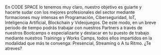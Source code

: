 En CODE SPACE lo tenemos muy claro, nuestro objetivo es guiarte y hacerte sudar con los mejores profesionales del sector mediante formaciones muy intensas en Programación, Ciberseguridad, IoT, Inteligencia Artificial, Blockchain y Videojuegos. De este modo, en un breve periodo de tiempo podrás trabajar con nuestros Partners a través de nuestros Bootcamps o especializarte y destacar en tu puesto de trabajo mediante nuestros Trainings y Works Camps, todos ellos impartidos en la modalidad que más te convenga: Presencial, Streaming o A tu Ritmo. ¿Te atreves?


